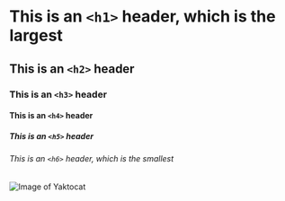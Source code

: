 # This is an `<h1>` header, which is the largest

## This is an `<h2>` header

### This is an `<h3>` header  

#### This is an `<h4>` header

##### This is an `<h5>` header

###### This is an `<h6>` header, which is the smallest

![Image of Yaktocat](https://octodex.github.com/images/yaktocat.png)
